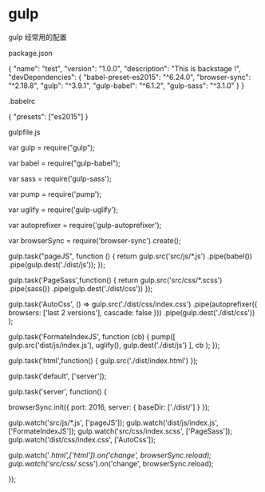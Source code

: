 # gulp
gulp 经常用的配置

package.json

{
  "name": "test",
  "version": "1.0.0",
  "description": "This is backstage !",
  "devDependencies": {
    "babel-preset-es2015": "^6.24.0",
    "browser-sync": "^2.18.8",
    "gulp": "^3.9.1",
    "gulp-babel": "^6.1.2",
    "gulp-sass": "^3.1.0"
  }
}

.babelrc

{
  "presets": ["es2015"]
}

gulpfile.js

var gulp = require("gulp");

var babel = require("gulp-babel");

var sass = require('gulp-sass');

var pump = require('pump');

var uglify = require('gulp-uglify');

var autoprefixer = require('gulp-autoprefixer');

var browserSync = require('browser-sync').create();

gulp.task("pageJS", function () { return gulp.src('src/js/*.js') .pipe(babel()) .pipe(gulp.dest('./dist/js')); });

gulp.task('PageSass',function() { return gulp.src('src/css/*.scss') .pipe(sass()) .pipe(gulp.dest('./dist/css')) });

gulp.task('AutoCss', () =>
    gulp.src('./dist/css/index.css')
        .pipe(autoprefixer({
            browsers: ['last 2 versions'],
            cascade: false
        }))
        .pipe(gulp.dest('./dist/css'))
);

gulp.task('FormateIndexJS', function (cb) {
  pump([
        gulp.src('dist/js/index.js'),
        uglify(),
        gulp.dest('./dist/js')
    ],
    cb
  );
});

gulp.task('html',function() { gulp.src('./dist/index.html') });

gulp.task('default', ['server']);

gulp.task('server', function() {

  browserSync.init({
      port: 2016,
      server: {
          baseDir: ['./dist/']
      }
  });

  gulp.watch('src/js/*.js', ['pageJS']);
  gulp.watch('dist/js/index.js', ['FormateIndexJS']);
  gulp.watch('src/css/index.scss', ['PageSass']);
  gulp.watch('dist/css/index.css', ['AutoCss']);

  gulp.watch('*.html',['html']).on('change', browserSync.reload);
  gulp.watch('src/css/*.scss').on('change', browserSync.reload);
  
});
